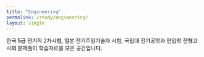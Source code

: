 ```yaml
---
title: "Engineering"
permalink: /study/engineering/
layout: single
---
```


한국 5급 전기직 2차시험, 일본 전기주임기술자 시험, 국립대 전기공학과 편입학 전형고사의 문제풀이 학습자료를 모은 공간입니다.  

